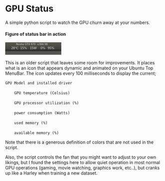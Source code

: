 # GPU Status
A simple python script to watch the GPU churn away at your numbers. 

#### Figure of status bar in action
![GPU Status](Screenshot.png)

This is an older script that leaves some room for improvements. It places what is an icon that appears dynamic and animated on your  Ubuntu Top MenuBar. The icon updates every 100 milliseconds to display the current;

    GPU Model and installed driver 

        GPU temperature (Celsius)

        GPU processor utilization (%)

        power consumption (Watts)

        used memory (%)
    
        available memory (%)
      
      
Note that there is a generous definition of colors that are not used in the script. 

Also, the script controls the fan that you might want to adjust to your own likings, but I found the settings here to allow quiet operation in most normal GPU operations (gaming, movie watching, graphics work, etc..), but cranks up like a Harley when training a new dataset. 
    
